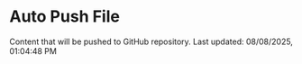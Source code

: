 # Auto Push File

Content that will be pushed to GitHub repository.
Last updated: 08/08/2025, 01:04:48 PM